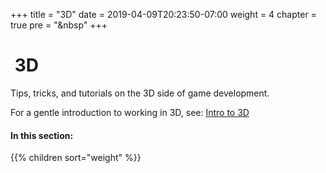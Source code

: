 +++
title = "3D"
date = 2019-04-09T20:23:50-07:00
weight = 4
chapter = true
pre = "<i class='fas fa-cube fa-fw'></i>&nbsp"
+++

# <i class='fas fa-cube'></i>&nbsp;3D

Tips, tricks, and tutorials on the 3D side of game development.

For a gentle introduction to working in 3D, see: [Intro to 3D](/3.x/g101/3d/)

#### In this section:

{{% children  sort="weight" %}}